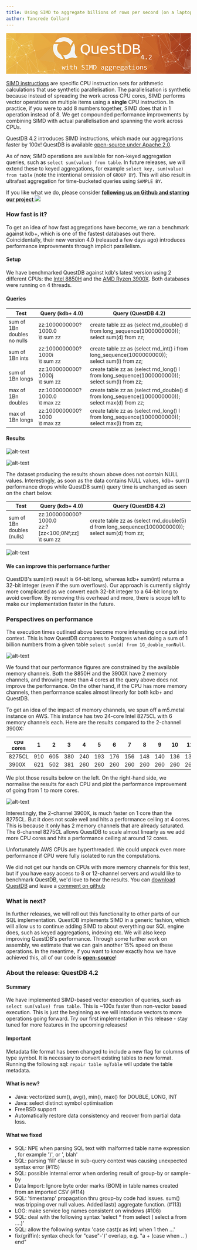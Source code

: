 ```yaml
---
title: Using SIMD to aggregate billions of rows per second (on a laptop)
author: Tancrede Collard
---
```


<a href="https://www.questdb.io/getstarted" target="_blank"><img class="banner-4-2" src="/blog/assets/banner-4-2.png" alt="drawing"/></a> 

<a href="https://en.wikipedia.org/wiki/SIMD" target="_blank">SIMD instructions</a> are specific CPU instruction sets for arithmetic calculations that use synthetic parallelisation. 
The parallelisation is synthetic because instead of spreading the work across CPU cores, 
SIMD performs vector operations on multiple items using a **single** CPU instruction. 
In practice, if you were to add 8 numbers together, SIMD does that in 1 operation instead of 8.
We get compounded performance improvements by combining SIMD with actual parallelisation and spanning the work across CPUs.


QuestDB 4.2 introduces SIMD instructions, which made our aggregations faster by 100x! 
QuestDB is available [open-source under Apache 2.0](https://github.com/questdb/questdb).
 
 As of now, SIMD operations are available for non-keyed aggregation queries, such as
```select sum(value) from table```. In future releases, we will extend these to keyed aggregations, for example
```select key, sum(value) from table``` (note the intentional omission of `GROUP BY`). This will also result in ultrafast 
aggregation for time-bucketed queries using `SAMPLE BY`.

If you like what we do, please consider <b> <a href="https://github.com/questdb/questdb"> following us on Github and starring our project <img class="yellow-star" src="/img/star-yellow.svg"/></a></b>


### How fast is it?
To get an idea of how fast aggregations have become, we ran a benchmark against kdb+, which is one of the fastest databases out there. 
Coincidentally, their new version 4.0 (released a few days ago) introduces performance improvements through implicit parallelism. 

#### Setup
We have benchmarked QuestDB against kdb's latest version using 2 different CPUs: the [Intel 8850H](https://ark.intel.com/content/www/us/en/ark/products/134899/intel-core-i7-8850h-processor-9m-cache-up-to-4-30-ghz.html) 
and the [AMD Ryzen 3900X](https://www.amd.com/en/products/cpu/amd-ryzen-9-3900x). Both databases were running on 4 threads.

#### Queries
|Test	|Query (kdb+ 4.0)	|Query (QuestDB 4.2)|
|---|---|---|
|sum of 1Bn doubles <br/> no nulls|zz:1000000000?1000.0 <br/>\t sum zz	| create table zz as (select rnd_double() d from long_sequence(1000000000)); <br/> select sum(d) from zz;|
|sum of 1Bn ints |zz:1000000000?1000i <br/> \t sum zz |create table zz as (select rnd_int() i from long_sequence(1000000000)); <br/> select sum(i) from zz; |
|sum of 1Bn longs	|zz:1000000000?1000j <br/>\t sum zz|	create table zz as (select rnd_long() l from long_sequence(1000000000));<br/>select sum(l) from zz;|
|max of 1Bn doubles|zz:1000000000?1000.0<br/>\t max zz|	create table zz as (select rnd_double() d from long_sequence(1000000000));<br/>select max(d) from zz;|
|max of 1Bn longs |zz:1000000000?1000<br/>\t max zz|	create table zz as (select rnd_long() l from long_sequence(1000000000));<br/>select max(l) from zz;|

#### Results
![alt-text](assets/bench-kdb-8850h.png)


![alt-text](assets/bench-kdb-3900x.png)

The dataset producing the results shown above does not contain NULL values. Interestingly, as soon as the data contains NULL values, kdb+ sum() performance drops while QuestDB sum() query time is unchanged as seen on the chart below.

|Test	|Query (kdb+ 4.0)	|Query (QuestDB 4.2)|
|---|---|---|
|sum of 1Bn doubles <br/>(nulls)	|zz:1000000000?1000.0 <br/>zz:?[zz<100;0Nf;zz]<br/>\t sum zz|	create table zz as (select rnd_double(5) d from long_sequence(1000000000));<br/>select sum(d) from zz;|

![alt-text](assets/bench-kdb-8850H-sum-null.png)

#### We can improve this performance further
QuestDB's sum(int) result is 64-bit long, whereas kdb+ sum(int) returns a 32-bit integer (even if the sum overflows). 
Our approach is currently slightly more complicated as we convert each 32-bit integer to a 64-bit long to avoid overflow. 
By removing this overhead and more, there is scope left to make our implementation faster in the future.

### Perspectives on performance

The execution times outlined above become more interesting once put into context. 
This is how QuestDB compares to Postgres when doing a sum of 1 billion numbers from a given table `select sum(d) from 1G_double_nonNull`. 

![alt-text](assets/bench-pg-kdb-quest.png)

We found that our performance figures are constrained by the available memory channels. Both the 8850H and the 3900X 
have 2 memory channels, and throwing more than 4 cores at the query above does not improve the performance. 
On the other hand, if the CPU has more memory channels, then performance scales almost linearly for both kdb+ and QuestDB. 

To get an idea of the impact of memory channels, we spun off a m5.metal instance on AWS. This instance has two 
 24-core Intel 8275CL with 6 memory channels each. Here are the results compared to the 2-channel 3900X:

|cpu cores|1|2|3|4|5|6|7|8|9|10|11|12|
|---|---|---|---|---|---|---|---|---|---|---|---|---|
|8275CL|910|605|380|240|193|176|156|148|140|136|133|141|
|3900X|621|502|381|260|260|260|260|260|260|260|260|260|

We plot those results below on the left. On the right-hand side, we normalise the results for each CPU and plot the performance 
improvement of going from 1 to more cores. 

![alt-text](assets/core-scale.png)

Interestingly, the 2-channel 3900X, is much faster on 1 core than the 
8275CL. But it does not scale well and hits a performance ceiling at 4 cores. This is because it only has 2 memory channels 
that are already saturated. The 6-channel 8275CL allows QuestDB to 
scale almost linearly as we add more CPU cores and hits a performance ceiling at around 12 cores.

Unfortunately AWS CPUs are hyperthreaded. 
We could unpack even more performance if CPU were fully isolated to run the computations. 

We did not get our hands on CPUs with more memory channels for this test, but if you have easy access to 8 or 12-channel servers and would like to benchmark QuestDB, we'd love to hear the results. 
You can <a href="https://www.questdb.io/getstarted">download QuestDB</a> and leave a <a target="_blank" href="https://github.com/questdb/questdb/issues/146">comment on github</a>

### What is next?
In further releases, we will roll out this functionality to other parts of our SQL implementation. QuestDB implements SIMD in a generic fashion, which will allow us to continue adding SIMD to about everything our SQL engine does, such as keyed aggregations, indexing etc. We will also keep improving QuestDB's performance. Through some further work on assembly, we estimate that we can gain another 15% speed on these 
operations. In the meantime, if you want to know exactly how we have achieved this, all of our code is **[open-source](https://github.com/questdb/questdb)**!


### About the release: QuestDB 4.2

#### Summary
We have implemented SIMD-based vector execution of queries, such as `select sum(value) from table`.
This is ~100x faster than non-vector based execution. This is just the beginning as we will introduce vectors to more operations going forward.
Try our first implementation in this release - stay tuned for more features in the upcoming releases!

#### Important
Metadata file format has been changed to include a new flag for columns of type symbol. 
It is necessary to convert existing tables to new format. Running the following sql: `repair table myTable` will update the table metadata.

#### What is new?
- Java: vectorized sum(), avg(), min(), max() for DOUBLE, LONG, INT
- Java: select distinct symbol optimisation
- FreeBSD support
- Automatically restore data consistency and recover from partial data loss.

#### What we fixed
- SQL: NPE when parsing SQL text with malformed table name expression , for example ')', or ', blah'
- SQL: parsing 'fill' clause in sub-query context was causing unexpected syntax error (#115)
- SQL: possible internal error when ordering result of group-by or sample-by
- Data Import: Ignore byte order marks (BOM) in table names created from an imported CSV (#114)
- SQL: 'timestamp' propagation thru group-by code had issues. sum() was tripping over null values. Added last() aggregate function. (#113)
- LOG: make service log names consistent on windows (#106)
- SQL: deal with the following syntax 'select * from select ( select a from ....)'
- SQL: allow the following syntax 'case cast(x as int) when 1 then ...'
- fix(griffin): syntax check for "case"-')' overlap, e.g. "a + (case when .. ) end"
